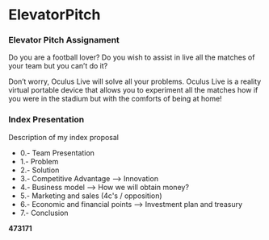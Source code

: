 ElevatorPitch
=============
### Elevator Pitch Assignament
Do you are a football lover?
Do you wish to assist in live all the matches of your team but you can’t do it?

Don’t worry, Oculus Live will solve all your problems. Oculus Live is a reality virtual portable device that allows you to experiment all the matches how if you were in the stadium but with the comforts of being at home!



### Index Presentation
Description of my index proposal 

* 0.- Team Presentation
* 1.- Problem
* 2.- Solution
* 3.- Competitive Advantage --> Innovation
* 4.- Business model --> How we will obtain money?
* 5.- Marketing and sales (4c's / opposition)
* 6.- Economic and financial points --> Investment plan and treasury
* 7.- Conclusion

**473171**
